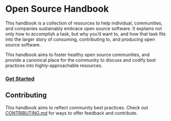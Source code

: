 # Open Source Handbook

This handbook is a collection of resources to help individual, communities, and companies sustainably embrace open source software. It explains not only how to accomplish a task, but why you’d want to, and how that task fits into the larger story of consuming, contributing to, and producing open source software.

This handbook aims to foster healthy open source communities, and provide a canonical place for the community to discuss and codify best practices into highly-approachable resources.

### [Get Started](_content/index.md)

## Contributing

This handbook aims to reflect community best practices. Check out [CONTRIBUTING.md](/CONTRIBUTING.md) for ways to offer feedback and contribute.

